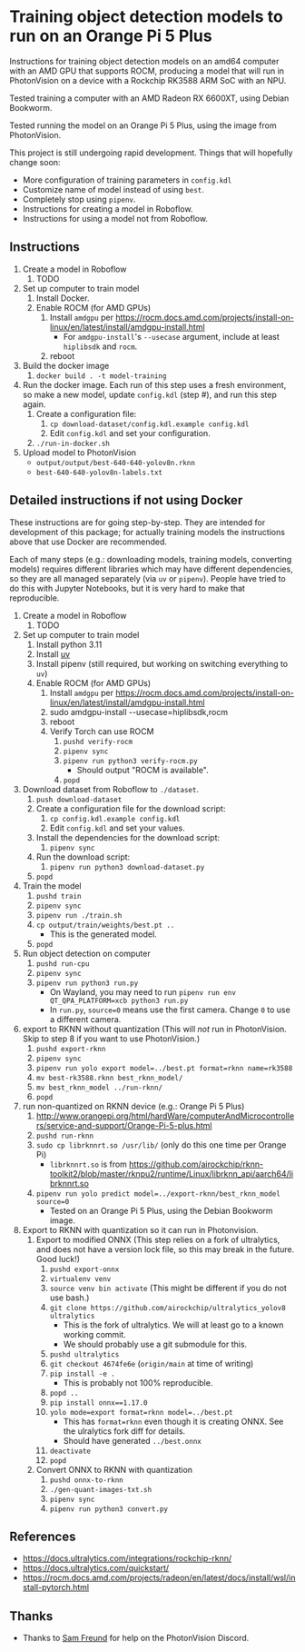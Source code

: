 # Training object detection models to run on an Orange Pi 5 Plus

Instructions for training object detection models on an amd64 computer with an AMD GPU that supports ROCM,
producing a model that will run in PhotonVision on a device with a Rockchip RK3588 ARM SoC with an NPU.

Tested training a computer with an AMD Radeon RX 6600XT, using Debian Bookworm.

Tested running the model on an Orange Pi 5 Plus, using the image from PhotonVision.

This project is still undergoing rapid development. Things that will hopefully change soon:

* More configuration of training parameters in `config.kdl`
* Customize name of model instead of using `best`.
* Completely stop using `pipenv`.
* Instructions for creating a model in Roboflow.
* Instructions for using a model not from Roboflow.

## Instructions

1. Create a model in Roboflow
    1. TODO
2. Set up computer to train model
    1. Install Docker.
    2. Enable ROCM (for AMD GPUs)
        1. Install `amdgpu` per https://rocm.docs.amd.com/projects/install-on-linux/en/latest/install/amdgpu-install.html
            * For `amdgpu-install`'s `--usecase` argument, include at least `hiplibsdk` and `rocm`.
        2. reboot
3. Build the docker image
    1. `docker build . -t model-training`
4. Run the docker image. Each run of this step uses a fresh environment,
   so make a new model, update `config.kdl` (step #), and run this step again.
    1. Create a configuration file:
        1. `cp download-dataset/config.kdl.example config.kdl`
        2. Edit `config.kdl` and set your configuration.
    2. `./run-in-docker.sh`
5. Upload model to PhotonVision
    * `output/output/best-640-640-yolov8n.rknn`
    * `best-640-640-yolov8n-labels.txt`

## Detailed instructions if not using Docker

These instructions are for going step-by-step.
They are intended for development of this package;
for actually training models the instructions above that use Docker are recommended.

Each of many steps (e.g.: downloading models, training models, converting models) requires
different libraries which may have different dependencies, so they are all managed separately
(via `uv` or `pipenv`). People have tried to do this with Jupyter Notebooks, but it is very
hard to make that reproducible.

1. Create a model in Roboflow
    1. TODO
2. Set up computer to train model
    1. Install python 3.11
    2. Install [uv](https://docs.astral.sh/uv/getting-started/installation/)
    3. Install pipenv (still required, but working on switching everything to `uv`)
    4. Enable ROCM (for AMD GPUs)
        1. Install `amdgpu` per https://rocm.docs.amd.com/projects/install-on-linux/en/latest/install/amdgpu-install.html
        2. sudo amdgpu-install --usecase=hiplibsdk,rocm
        3. reboot
        4. Verify Torch can use ROCM
            1. `pushd verify-rocm`
            2. `pipenv sync`
            3. `pipenv run python3 verify-rocm.py`
                * Should output "ROCM is available".
            4. `popd`
3. Download dataset from Roboflow to `./dataset`.
    1. `push download-dataset`
    2. Create a configuration file for the download script:
        1. `cp config.kdl.example config.kdl`
        2. Edit `config.kdl` and set your values.
    3. Install the dependencies for the download script:
        1. `pipenv sync`
    4. Run the download script:
        1. `pipenv run python3 download-dataset.py`
    5. `popd`
4. Train the model
    1. `pushd train`
    2. `pipenv sync`
    3. `pipenv run ./train.sh`
    4. `cp output/train/weights/best.pt ..`
        * This is the generated model.
    5. `popd`
5. Run object detection on computer
    1. `pushd run-cpu`
    2. `pipenv sync`
    3. `pipenv run python3 run.py`
        * On Wayland, you may need to run `pipenv run env QT_QPA_PLATFORM=xcb python3 run.py`
        * In `run.py`, `source=0` means use the first camera. Change `0` to use a different camera.
6. export to RKNN without quantization
    (This will *not* run in PhotonVision. Skip to step 8 if you want to use PhotonVision.)
    1. `pushd export-rknn`
    2. `pipenv sync`
    3. `pipenv run yolo export model=../best.pt format=rknn name=rk3588`
    4. `mv best-rk3588.rknn best_rknn_model/`
    5. `mv best_rknn_model ../run-rknn/`
    6. `popd`
7. run non-quantized on RKNN device (e.g.: Orange Pi 5 Plus)
    1. http://www.orangepi.org/html/hardWare/computerAndMicrocontrollers/service-and-support/Orange-Pi-5-plus.html
    2. `pushd run-rknn`
    3. `sudo cp librknnrt.so /usr/lib/` (only do this one time per Orange Pi)
        * `librknnrt.so` is from https://github.com/airockchip/rknn-toolkit2/blob/master/rknpu2/runtime/Linux/librknn_api/aarch64/librknnrt.so
    4. `pipenv run yolo predict model=../export-rknn/best_rknn_model source=0`
        * Tested on an Orange Pi 5 Plus, using the Debian Bookworm image.
8. Export to RKNN with quantization so it can run in Photonvision.
    1. Export to modified ONNX (This step relies on a fork of ultralytics, and does not have a version lock file, so this may break in the future. Good luck!)
        1. `pushd export-onnx`
        2. `virtualenv venv`
        3. `source venv bin activate` (This might be different if you do not use bash.)
        4. `git clone https://github.com/airockchip/ultralytics_yolov8 ultralytics`
            * This is the fork of ultralytics. We will at least go to a known working commit.
            * We should probably use a git submodule for this.
        5. `pushd ultralytics`
        6. `git checkout 4674fe6e` (`origin/main` at time of writing)
        7. `pip install -e .`
            * This is probably not 100% reproducible.
        8. `popd ..`
        9. `pip install onnx==1.17.0`
        10. `yolo mode=export format=rknn model=../best.pt`
            * This has `format=rknn` even though it is creating ONNX. See the ulralytics fork diff for details.
            * Should have generated `../best.onnx`
        11. `deactivate`
        12. `popd`
    2. Convert ONNX to RKNN with quantization
        1. `pushd onnx-to-rknn`
        2. `./gen-quant-images-txt.sh`
        3. `pipenv sync`
        4. `pipenv run python3 convert.py`

## References

* https://docs.ultralytics.com/integrations/rockchip-rknn/
* https://docs.ultralytics.com/quickstart/
* https://rocm.docs.amd.com/projects/radeon/en/latest/docs/install/wsl/install-pytorch.html

## Thanks

* Thanks to [Sam Freund](https://github.com/samfreund) for help on the PhotonVision Discord.
